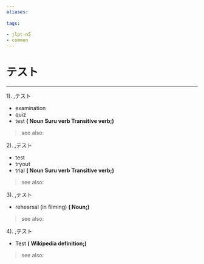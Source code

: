 ```yaml
---
aliases:
    
tags:
    
- jlpt-n5
- common
---
```


# テスト
---
1).
,テスト

- examination
- quiz
- test
**( Noun Suru verb Transitive verb;)**
> see also: 
            
2).
,テスト

- test
- tryout
- trial
**( Noun Suru verb Transitive verb;)**
> see also: 
            
3).
,テスト

- rehearsal (in filming)
**( Noun;)**
> see also: 
            
4).
,テスト

- Test
**( Wikipedia definition;)**
> see also: 
            